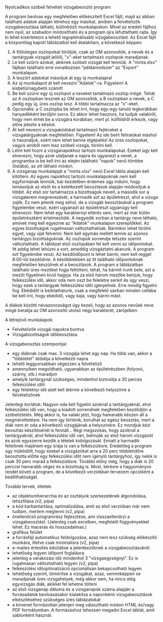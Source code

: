 Nyolcadikos szóbeli felvételi vizsgabeosztó program

A program beolvas egy megfelelően előkészített Excel fájlt, majd az abban található adatok alapján létrehoz egy másikat, amiben a felvételizők vizsgabeosztása látható, különböző munkalapokon. Mivel az eredeti fájlhoz nem nyúl, az szabadon módosítható és a program újra lefuttatható rajta. Így ki lehet kísérletezni a lehető legoptimálisabb vizsgabeosztást.
Az Excel fájlt a központilag kapott táblázatból kell átalakítani, a következő képpen:

1. A fölösleges oszlopokat töröljük, csak az OM azonosítók, a nevek és a tantárgyak vizsgáit jelölő, "x"-eket tartalmazó oszlopok maradjanak.
2. Le kell szűrni azokat, akiknek szóbeli vizsgát kell tenniük. A "minta.xlsx" fájlban található erre vonatkozóan "példamódszer" az "Export" munkalapon.
3. A leszűrt adatokat másoljuk át egy új munkalapra!
4. Az új munkalapot át kell nevezni "Adatok"-ra. Figyelem! A kisbetű/nagybetű számít!
5. Be kell szúrni egy új oszlopot a neveket tartalmazó oszlop mögé. Tehát az A oszlopban lesznek az OM azonosítók, a B oszlopban a nevek, a C pedig egy új, üres oszlop lesz. A többi tartalmazza az "x"-eket.
6. Opcionális: a C oszlopba be lehet írni, hogy egy-egy tanuló legkorábban hanyadikként kerüljön sorra. Ez akkor lehet hasznos, ha tudjuk valakiről, hogy nem érhet be a vizsgára korábban, mert pl. külföldről érkezik, vagy előre jelezte a késést.
7. Át kell nevezni a vizsgakódokat tartalmazó fejléceket a vizsgatárgyaknak megfelelően. Figyelem! Az ide beírt feliratokat máshol is használjuk, ezért nem lehet benne elgépelés! Az üres oszlopokat, vagyis amiből nem lesz szóbeli vizsga, törölni kell.
8. Létre kell hozni a vizsganapokhoz tartozó munkalapokat. Ezeket úgy kell elnevezni, hogy azok utaljanak a napra és ugyanezt a nevet, a programba is be kell írni az elején található "napok" nevű tömbbe (listába), az ott látható módon.
9. A vizsganap munkalapját a "minta.xlsx" nevű Excel tábla alapján kell kitölteni. Az egyes napokhoz tartozó munkalapoknak nem kell egyformának lenniük, bár kezdetben érdemes úgy indulni, hogy lemásoljuk az elsőt és a keletkezett beosztások alapján módosítjuk a többit.
Az első sor tartalmazza a bizottságok neveit, a második sor a vizsgaterem megnevezését, a harmadik azt az épületrészt, ahol a vizsga zajlik.
Ez nem jelenik meg sehol, de a vizsgák beosztásánál a program figyelembe veszi, ezért ugyanazt az épületrészt ugyanúgy kell elnevezni. Nem lehet egy karakternyi eltérés sem, mert az már külön épületrészként értelmeződik.
A negyedik sorban a tantárgy neve látható, aminek meg kell egyeznie az "Adatok" munkalapon szereplőkkel.
Az egyes bizottságok rugalmasan változtathatóak. Bármikor lehet törölni egyet, vagy újat felvenni. Nem kell egymás mellett lennie az azonos tantárgyú bizottságoknak. Az oszlopok sorrendje tetszés szerint változtatható.
A táblázat első oszlopában fel kell venni az időpontokat. Itt addig lehet lehúzni a sort, ameddig vizsgáztatni akarunk. A program ezt figyelembe veszi. Az kezdőidőpont is lehet bármi, nem kell reggel 8:00-tól kezdődnie. A későbbiekben az itt található időpontoknak megfelelően készülnek el a beosztások.
A program a táblázatban található üres mezőket fogja feltölteni, tehát, ha bármit írunk bele, azt a mezőt figyelmen kívül hagyja. Ha za első három mezőbe beírjuk, hogy felkészülési idő, akkor oda nem oszt be feleletre senkit és úgy veszi, hogy ezek a tantárgyak felkészülési időt igényelnek. Erre mindíg figyelni fog.
Ebédidőt is beiktathatunk, csak a megfelelő sávban minden cellába be kell írni, hogy ebédidő, vagy kaja, vagy bármi mást.

A diákok közötti névazonosságot úgy kezeli, hogy az azonos nevűek neve mögé berakja az OM azonosító utolsó négy karakterét, zárójelben.

A létrejövő munkalapok:
- Felvételizők vizsgái napokra bontva
- Vizsgabizottságok időbeosztása

A vizsgabeosztás szempontjai:
- egy diáknak csak max. 3 vizsgája lehet egy nap. Ha több van, akkor a "többletet" átdobja a következő napra
- lehető leggyorsabban végezzen a felvételiző
- amennyiben megoldható, ugyanabban az épületrészben (folyosó, szárny, stb.) maradjon
- amelyik tantárgynál szükséges, mindenhol biztosítja a 30 perces felkészülési időt
- egy feleletnyi idő alatt kell átérnie a következő helyszínre a felvételizőnek

Jelenlegi korlátok:
Nagyon oda kell figyelni azoknál a tantárgyaknál, ahol felkészülési idő van, hogy a kiadott sorrendnek megfelelően kezdődjön a szóbeliztetés. Még akkor is, ha valaki jelzi, hogy hamarabb készen áll a megmérettetésre. Ha nem így történik, borulhat az egész beosztás, mert a diák nem ér oda a következő vizsgájának a helyszínére. Ez mondjuk kézi beosztás készítésénél is fennáll...
Régi megszokás, hogy azoknál a tantárgyaknál, ahol felkészülési idő van, behívják az első három vizsgázót és azok egyszerre kezdik a tételek kidolgozását. Emiatt a harmadik felelőnek majdnem egy órája is van a felkészülésre. Eredetileg a program úgy működött, hogy ezeket a vizsgázókat arra a 20 perc többletidőre beosztotta előtte egy felkészülési időt nem igénylő tantárgyhoz, így nekik is csak 30 perc marad a felkészülésre. További előny még, hogy a diák is 20 perccel hamarabb végez és a bizottság is.
Most, kérésre a hagyományos rendet követi a program, de a következő verziókban tervezem opcióként a beállíthatóságát.

További tervek, ötletek:
- az objektumhierarchia és az osztályok szerkezetének átgondolása, letisztítása (v2, pipa)
- a kód karbantartása, optimalizálása, amit az első verzióban már nem tudtam, mertem megtenni (v2, pipa)
- önellenőrző programrész fejlesztése, ami visszaellenőrzi a vizsgabeosztást. (Jelenleg csak excelben, megfelelő függvényekkel lehet. Ez macerás és hosszadalmas.)
- grafikus felület
- a forrásfájl automatikus feldolgozása, azaz nem lesz szükség előkészítő munkára, illetve csak minimálisra (v2, pipa)
- e-mailes értesítés kiküldése a jelentkezőknek a vizsgabeosztásukról
- lehetőség legyen időpont foglalásra.
- jelenleg a várakozási idő mindenhol 3 "vizsgaegységnyi". Ez is rugalmasan változtatható legyen (v2, pipa)
- felkészülési időoptimalizáció opcionálisan bekapcsolható legyen
- lehetőség szerint, tömörítse a vizsgákat, azaz, semmiképpen se maradjanak üres vizsgahelyek, még akkor sem, ha nincs elég egyvizsgás diák, akikkel fel lehetne tölteni
- az első vizsganap dátuma és a vizsganapok száma alapján a forrásadatok beolvasásakor kialakítsa a naponkénti vizsgabeosztások elkészítéséhez szükséges üres táblázatokat
- a kimenet formázottan jelenjen meg választható módon HTML és/vagy PDF formátumban. A formázáshoz lehessen megadni Excel táblát, amit sablonként használ.

